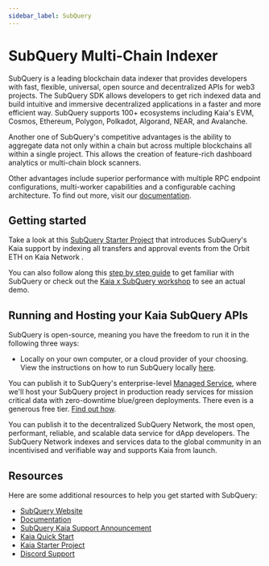 ```yaml
---
sidebar_label: SubQuery
---
```


# SubQuery Multi-Chain Indexer

SubQuery is a leading blockchain data indexer that provides developers with fast, flexible, universal, open source and decentralized APIs for web3 projects. The SubQuery SDK allows developers to get rich indexed data and build intuitive and immersive decentralized applications in a faster and more efficient way. SubQuery supports 100+ ecosystems including Kaia's EVM, Cosmos, Ethereum, Polygon, Polkadot, Algorand, NEAR, and Avalanche.

Another one of SubQuery's competitive advantages is the ability to aggregate data not only within a chain but across multiple blockchains all within a single project. This allows the creation of feature-rich dashboard analytics or multi-chain block scanners.

Other advantages include superior performance with multiple RPC endpoint configurations, multi-worker capabilities and a configurable caching architecture. To find out more, visit our [documentation](https://academy.subquery.network/).

## Getting started

Take a look at this [SubQuery Starter Project](https://github.com/subquery/ethereum-subql-starter/tree/main/Kaia/klaytn-starter) that introduces SubQuery's Kaia support by indexing all transfers and approval events from the Orbit ETH on Kaia Network .

You can also follow along this [step by step guide](https://academy.subquery.network/quickstart/quickstart.html) to get familiar with SubQuery or check out the [Kaia x SubQuery workshop](https://www.youtube.com/watch?v=40R5O1kL3v4) to see an actual demo.

## Running and Hosting your Kaia SubQuery APIs

SubQuery is open-source, meaning you have the freedom to run it in the following three ways:

- Locally on your own computer, or a cloud provider of your choosing. View the instructions on how to run SubQuery locally [here](https://academy.subquery.network/run_publish/run.html).

You can publish it to SubQuery's enterprise-level [Managed Service](https://managedservice.subquery.network/login), where we'll host your SubQuery project in production ready services for mission critical data with zero-downtime blue/green deployments. There even is a generous free tier. [Find out how](https://academy.subquery.network/run_publish/publish.html).

You can publish it to the decentralized SubQuery Network, the most open, performant, reliable, and scalable data service for dApp developers. The SubQuery Network indexes and services data to the global community in an incentivised and verifiable way and supports Kaia from launch.

## Resources

Here are some additional resources to help you get started with SubQuery:

- [SubQuery Website](https://subquery.network/?utm_source=klaytn\&utm_medium=partner-docs)
- [Documentation](https://academy.subquery.network/?utm_source=klaytn\&utm_medium=partner-docs)
- [SubQuery Kaia Support Announcement](https://subquery.medium.com/subquerys-data-indexing-supports-builders-on-klaytn-e5a3aec4bc14?utm_source=klaytn\&utm_medium=partner-docs)
- [Kaia Quick Start](https://academy.subquery.network/quickstart/quickstart_chains/klaytn.html/?utm_source=klaytn\&utm_medium=partner-docs)
- [Kaia Starter Project](https://github.com/subquery/ethereum-subql-starter/tree/main/Kaia/klaytn-starter)
- [Discord Support](https://discord.com/invite/subquery/?utm_source=klaytn\&utm_medium=partner-docs)
